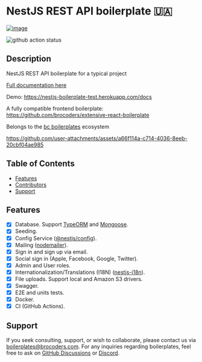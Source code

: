 # NestJS REST API boilerplate 🇺🇦

[![image](https://github.com/brocoders/nestjs-boilerplate/assets/72293912/197da43e-02f4-4895-8d3e-b7a42a591c26)](https://github.com/new?template_name=nestjs-boilerplate&template_owner=brocoders)

![github action status](https://github.com/brocoders/nestjs-boilerplate/actions/workflows/docker-e2e.yml/badge.svg)

## Description <!-- omit in toc -->

NestJS REST API boilerplate for a typical project

[Full documentation here](/docs/readme.md)

Demo: <https://nestjs-boilerplate-test.herokuapp.com/docs>

A fully compatible frontend boilerplate: <https://github.com/brocoders/extensive-react-boilerplate>

Belongs to the [bc boilerplates](https://bcboilerplates.com/) ecosystem

<https://github.com/user-attachments/assets/a66f114a-c714-4036-8eeb-20cbf04ae985>

## Table of Contents <!-- omit in toc -->

- [Features](#features)
- [Contributors](#contributors)
- [Support](#support)

## Features

- [x] Database. Support [TypeORM](https://www.npmjs.com/package/typeorm) and [Mongoose](https://www.npmjs.com/package/mongoose).
- [x] Seeding.
- [x] Config Service ([@nestjs/config](https://www.npmjs.com/package/@nestjs/config)).
- [x] Mailing ([nodemailer](https://www.npmjs.com/package/nodemailer)).
- [x] Sign in and sign up via email.
- [x] Social sign in (Apple, Facebook, Google, Twitter).
- [x] Admin and User roles.
- [x] Internationalization/Translations (I18N) ([nestjs-i18n](https://www.npmjs.com/package/nestjs-i18n)).
- [x] File uploads. Support local and Amazon S3 drivers.
- [x] Swagger.
- [x] E2E and units tests.
- [x] Docker.
- [x] CI (GitHub Actions).

## Support

If you seek consulting, support, or wish to collaborate, please contact us via [boilerplates@brocoders.com](mailto:boilerplates@brocoders.com). For any inquiries regarding boilerplates, feel free to ask on [GitHub Discussions](https://github.com/brocoders/nestjs-boilerplate/discussions) or [Discord](https://discord.com/channels/520622812742811698/1197293125434093701).
